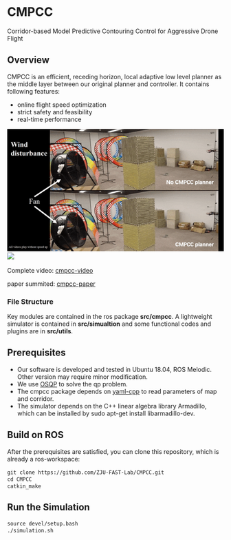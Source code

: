 # CMPCC
Corridor-based Model Predictive Contouring Control for Aggressive Drone Flight

## Overview
CMPCC is an efficient, receding horizon, local adaptive low level planner as the middle layer between our original planner and controller. It contains following features: 
-  online flight speed optimization
-  strict safety and feasibility
-  real-time performance

![](figs/1.gif)
![](figs/2.gif)

Complete video: [cmpcc-video](https://www.youtube.com/watch?v=_7CzBh-0wQ0)

paper summited: [cmpcc-paper]()

### File Structure
Key modules are contained in the ros package **src/cmpcc**. A lightweight simulator is contained in **src/simualtion** and some functional codes and plugins are in **src/utils**. 

## Prerequisites
- Our software is developed and tested in Ubuntu 18.04, ROS Melodic. Other version may require minor modification. 
- We use [OSQP](https://github.com/oxfordcontrol/osqp) to solve the qp problem.
- The cmpcc package depends on [yaml-cpp](https://github.com/jbeder/yaml-cpp) to read parameters of map and corridor.
- The simulator depends on the C++ linear algebra library Armadillo, which can be installed by sudo apt-get install libarmadillo-dev.

## Build on ROS
After the prerequisites are satisfied, you can clone this repository, which is already a ros-workspace:
```
git clone https://github.com/ZJU-FAST-Lab/CMPCC.git
cd CMPCC
catkin_make
``` 

## Run the Simulation
```
source devel/setup.bash
./simulation.sh
```

